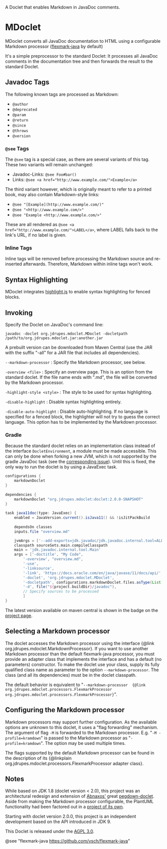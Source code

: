 A Doclet that enables Markdown in JavaDoc comments. 

MDoclet
=======

MDoclet converts all JavaDoc
documentation to HTML using a configurable Markdown processor
([flexmark-java](https://github.com/vsch/flexmark-java) by default)

It's a simple preprocessor to the standard Doclet: It processes all JavaDoc 
comments in the documentation tree and then forwards the result to the 
standard Doclet.

Javadoc Tags
------------

The following known tags are processed as Markdown:

 *  `@author`
 *  `@deprecated`
 *  `@param`
 *  `@return`
 *  `@since`
 *  `@throws`
 *  `@version`

### `@see` Tags

The `@see` tag is a special case, as there are several variants of this tag. 
These two variants will remain unchanged:

 *  Javadoc-Links: `@see Foo#bar()`
 *  Links: `@see <a href="http://www.example.com/">Example</a>`

The third variant however, which is originally meant to refer to a printed book, may
also contain Markdown-style links:

 *  `@see "[Example](http://www.example.com/)"`
 *  `@see "<http://www.example.com/>"`
 *  `@see "Example <http://www.example.com/>"`

These are all rendered as `@see <a href="http://www.example.com/">LABEL</a>`, where
LABEL falls back to the link's URL, if no label is given.

### Inline Tags

Inline tags will be removed before processing the Markdown source and 
re-inserted afterwards. Therefore, Markdown within inline tags won't work.


Syntax Highlighting
-------------------

MDoclet integrates
[highlight.js](http://softwaremaniacs.org/soft/highlight/en/) to enable syntax
highlighting for fenced blocks.


Invoking
--------

Specify the Doclet on JavaDoc's command line:

```
javadoc -doclet org.jdrupes.mdoclet.MDoclet -docletpath /path/to/org.jdrupes.mdoclet.jar:another.jar
```

A prebuilt version can be downloaded from Maven Central
(use the JAR with the suffix "-all" for a JAR file that includes all dependencies).

`--markdown-processor`
:   Specify the Markdown processor, see below.

`-overview <file>`
:   Specify an overview page. This is an option from the standard doclet.
    If the file name ends with ".md", the file will be converted by 
    the Markdown processor.

`-highlight-style <style>`
:   The style to be used for syntax highlighting.

`-disable-highlight`
:   Disable syntax highlighting entirely.

`-disable-auto-highlight`
:   Disable auto-highlighting. If no language is specified for a fenced block, the
    highlighter will not try to guess the correct language. This option has
    to be implemented by the Markdown processor.


### Gradle

Because the standard doclet relies on an implementation class instead of
the interface `DocletEnvironment`, a module must be made accessible. This
can only be done when forking a new JVM, which is not supported by the
gradle JavaDoc task (see the 
[corresponding issue](https://github.com/gradle/gradle/issues/16602)). Until
this is fixed, the only way to run the doclet is by using a JavaExec
task.

```gradle
configurations {
    markdownDoclet
}
 
dependencies {
    markdownDoclet "org.jdrupes.mdoclet:doclet:2.0.0-SNAPSHOT"
}
 
task java11doc(type: JavaExec) {
    enabled = JavaVersion.current().isJava11() && !isJitPackBuild
    
    dependsOn classes
    inputs.file "overview.md"

    jvmArgs = ['--add-exports=jdk.javadoc/jdk.javadoc.internal.tool=ALL-UNNAMED']
    classpath sourceSets.main.compileClasspath
    main = 'jdk.javadoc.internal.tool.Main'
    args = ['-doctitle', "My Code",
        '-overview', "overview.md",
        '-use',
        '-linksource',
        '-link', 'https://docs.oracle.com/en/java/javase/11/docs/api/',
        '-doclet', 'org.jdrupes.mdoclet.MDoclet',
        '-docletpath', configurations.markdownDoclet.files.asType(List).join(":"),
        '-d', file("${project.buildDir}/javadoc"),
        // Specify sources to be processed
        ]
}
```

The latest version available on maven central is shown in the badge on the 
[project page](https://github.com/mnlipp/jdrupes-mdoclet).


Selecting a Markdown processor
------------------------------

The doclet accesses the Markdown processor using the interface
{@link org.jdrupes.mdoclet.MarkdownProcessor}. If you want to use another
Markdown processor than the default flexmark-java processor, you must provide
an adapter class that implements the interface and has a default (no parameters) 
constructor. To make the doclet use your class, supply its fully qualified class 
name as parameter to the option `--markdown-processor`. The class 
(and all its dependencies) must be in the doclet classpath.

The default behavior is equivalent to "``--markdown-processor 
{@link org.jdrupes.mdoclet.processors.FlexmarkProcessor 
org.jdrupes.mdoclet.processors.FlexmarkProcessor}``".
 
Configuring the Markdown processor
----------------------------------
 
Markdown processors may support further configuration. As the available options
are unknown to this doclet, it uses a "flag forwarding" mechanism. The 
argument of flag `-M` is forwarded to the Markdown processor. E.g. 
"`-M -profile=kramdown`" is passed to the Markdown processor as "`-profile=kramdown`".
The option may be used multiple times.
 
The flags supported by the default Markdown processor can be found in the 
description of its {@linkplain org.jdrupes.mdoclet.processors.FlexmarkProcessor 
adapter class}.


Notes
-----

While based on JDK 1.8 (doclet version < 2.0), this project was an 
architectural redesign and extension of [Abnaxos'](https://github.com/Abnaxos) 
great [pegdown-doclet](https://github.com/Abnaxos/pegdown-doclet).
Aside from making the Markdown processor configurable, the PlantUML
functionality had been factored out in a 
[project of its own](https://github.com/mnlipp/jdrupes-taglets). 

Starting with doclet version 2.0.0, this project is an independent
development based on the API introduced in JDK 9.

This Doclet is released under the
[AGPL 3.0](http://www.gnu.org/licenses/#AGPL).

@see "flexmark-java <https://github.com/vsch/flexmark-java>"
